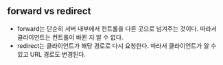 ## forward vs redirect
- forward는 단순히 서버 내부에서 컨트롤을 다른 곳으로 넘겨주는 것이다. 따라서 클라이언트는 컨트롤이 바뀐 지 알 수 없다.
- redirect는 클라이언트가 해당 경로로 다시 요청한다. 따라서 클라이언트가 알 수 있고 URL 경로도 변경된다.
